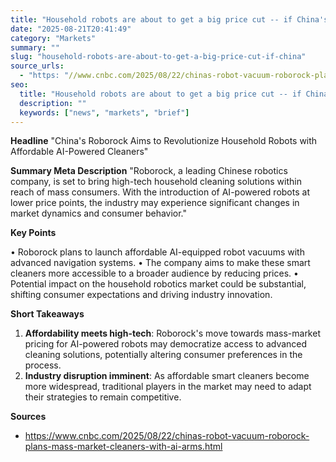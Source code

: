 ```yaml
---
title: "Household robots are about to get a big price cut -- if China's top 'robovac' player has its way"
date: "2025-08-21T20:41:49"
category: "Markets"
summary: ""
slug: "household-robots-are-about-to-get-a-big-price-cut-if-china"
source_urls: 
  - "https: "//www.cnbc.com/2025/08/22/chinas-robot-vacuum-roborock-plans-mass-market-cleaners-with-ai-arms.html""
seo: 
  title: "Household robots are about to get a big price cut -- if China's top 'robovac' player has its way | Hash & Hedge"
  description: ""
  keywords: ["news", "markets", "brief"]
---
```


**Headline** "China's Roborock Aims to Revolutionize Household Robots with Affordable AI-Powered Cleaners"

**Summary Meta Description** "Roborock, a leading Chinese robotics company, is set to bring high-tech household cleaning solutions within reach of mass consumers. With the introduction of AI-powered robots at lower price points, the industry may experience significant changes in market dynamics and consumer behavior."

**Key Points**

• Roborock plans to launch affordable AI-equipped robot vacuums with advanced navigation systems.
• The company aims to make these smart cleaners more accessible to a broader audience by reducing prices.
• Potential impact on the household robotics market could be substantial, shifting consumer expectations and driving industry innovation.

**Short Takeaways**

1. **Affordability meets high-tech**: Roborock's move towards mass-market pricing for AI-powered robots may democratize access to advanced cleaning solutions, potentially altering consumer preferences in the process.
2. **Industry disruption imminent**: As affordable smart cleaners become more widespread, traditional players in the market may need to adapt their strategies to remain competitive.

**Sources**
* https://www.cnbc.com/2025/08/22/chinas-robot-vacuum-roborock-plans-mass-market-cleaners-with-ai-arms.html
